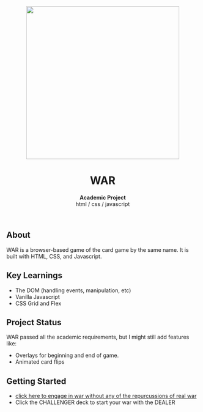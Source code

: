 
<div align="center"><img src="https://i.imgur.com/zDnLI0J.gif" width="400"></img></div>
<h1 align="center">WAR</h1>
<p align="center"><strong> Academic Project</strong>
<br>html / css / javascript
</p>
<br/>

<h2>About</h2>
WAR is a browser-based game of the card game by the same name.
It is built with HTML, CSS, and Javascript.

<h2>Key Learnings</h2>

- The DOM (handling events, manipulation, etc)
- Vanilla Javascript
- CSS Grid and Flex

<h2>Project Status</h2>
WAR passed all the academic requirements, but I might still add features like: 

- Overlays for beginning and end of game.
- Animated card flips


## Getting Started

- [click here to engage in war without any of the repurcussions of real war](https://koashima.github.io/war/)
- Click the CHALLENGER deck to start your war with the DEALER
